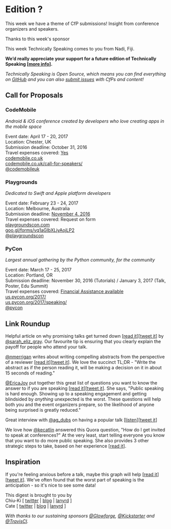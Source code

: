 # Edition ?

This week we have a theme of CfP submissions! Insight from conference organizers and speakers.

Thanks to this week's sponsor 

This week Technically Speaking comes to you from Nadi, Fiji.

**We’d really appreciate your support for a future edition of Technically Speaking [[more info](http://www.techspeak.email/sponsorship/)].**  

*Technically Speaking is Open Source, which means you can find everything on [GitHub](https://github.com/catehstn/technically-speaking/) and you can also [submit issues](https://github.com/catehstn/technically-speaking/issues/new) with CfPs and content!*  

## Call for Proposals

### CodeMobile
*Android & iOS conference created by developers who love creating apps in the mobile space*

Event date: April 17 - 20, 2017  
Location: Chester, UK  
Submission deadline: October 31, 2016  
Travel expenses covered: [Yes](https://twitter.com/Codemobileuk/status/790236567973535744)  
[codemobile.co.uk](http://www.codemobile.co.uk/)  
[codemobile.co.uk/call-for-speakers/](http://www.codemobile.co.uk/call-for-speakers/)  
[@codemobileuk](https://twitter.com/codemobileuk)


### Playgrounds
*Dedicated to Swift and Apple platform developers*

Event date: February 23 - 24, 2017  
Location: Melbourne, Australia  
Submission deadline: [November 4, 2016](https://twitter.com/playgroundscon/status/787052035434831872)  
Travel expenses covered: Request on form  
[playgroundscon.com](http://www.playgroundscon.com/)  
[goo.gl/forms/yq1aGIbXLjyAojLP2](https://goo.gl/forms/yq1aGIbXLjyAojLP2)  
[@playgroundscon](https://twitter.com/playgroundscon)


### PyCon
*Largest annual gathering by the Python community, for the community*

Event date: March 17 - 25, 2017  
Location: Portland, OR  
Submission deadline: November 30, 2016 (Tutorials) / January 3, 2017 (Talk, Poster, Edu Summit)  
Travel expenses covered: [Financial Assistance available](https://us.pycon.org/2017/financial-assistance/)  
[us.pycon.org/2017/](https://us.pycon.org/2017/)  
[us.pycon.org/2017/speaking/](https://us.pycon.org/2017/speaking/)  
[@pycon](https://twitter.com/pycon)


## Link Roundup

Helpful article on why promising talks get turned down [[read it](https://www.promptworks.com/blog/why-your-excellent-talk-was-rejected)][[tweet it](https://twitter.com/home?status=Why%20Your%20Excellent%20Conference%20Talk%20Was%20Rejected%20-%20https%3A//www.promptworks.com/blog/why-your-excellent-talk-was-rejected%20/via%20%40techspeakdigest)] by [@sarah\_eliz\_gray](https://twitter.com/sarah_eliz_gray). Our favourite tip is ensuring that you clearly explain the payoff for people who attend your talk.

[@nmerrigan](https://twitter.com/nmerrigan) writes about writing compelling abstracts from the perspective of a reviewer [[read it](http://www.certsandprogs.com/2015/02/make-me-offer-i-cant-refusewriting.html)][[tweet it](https://twitter.com/home?status=Make%20me%20an%20offer%20I%20cant%20refuse%E2%80%93Writing%20abstracts%20for%20conference%20organizers%20-%20http%3A//www.certsandprogs.com/2015/02/make-me-offer-i-cant-refusewriting.html%20/via%20%40techspeakdigest)]. We love the succinct TL;DR - "Write the abstract as if the person reading it, will be making a decision on it in about 15 seconds of reading."

[@EricaJoy](http://twitter.com/ericajoy) put together this great list of questions you want to know the answer to if you are speaking [[read it](https://medium.com/@ericajoy/what-to-expect-when-youre-speaking-89bc6efc1706#.p1vnxx365)][[tweet it](https://twitter.com/home?status=What%20to%20Expect%20When%20You%E2%80%99re%20Speaking%20by%20%40EricaJoy%20https%3A//medium.com/%40ericajoy/what-to-expect-when-youre-speaking-89bc6efc1706%23.p1vnxx365%20via%20%40techspeakdigest)]. She says, "Public speaking is hard enough. Showing up to a speaking engagement and getting blindsided by _anything_ unexpected is the worst. These questions will help both you and the event organizers prepare, so the likelihood of anyone being surprised is greatly reduced."

Great interview with [@ag_dubs](http://twitter.com/ag_dubs) on having a popular talk [[listen](http://toast.show/series1/going-viral.html)][[tweet it](https://twitter.com/home?status=Ep%203%3A%20Going%20Viral%20-%20Ashley%20Williams%20-%20http%3A//toast.show/series1/going-viral.html%20/via%20%40techspeakdigest)]

We love how [@kecatlin](https://twitter.com/kecatlin) answered this Quora question, "How do I get invited to speak at conferences?" At the very least, start telling everyone you know that you want to do more public speaking. She also provides 3 other strategic steps to take, based on her experience [[read it](https://www.quora.com/How-do-I-get-invited-to-speak-at-conferences)].


## Inspiration

If you're feeling anxious before a talk, maybe this graph will help [[read it](https://www.reddit.com/r/dataisbeautiful/comments/4ybkmk/heart_rate_during_conference_presentation_oc/)][[tweet it](https://twitter.com/home?status=Too%20Many%20Requests%20https%3A//www.reddit.com/r/dataisbeautiful/comments/4ybkmk/heart_rate_during_conference_presentation_oc/%20via%20%40techspeakdigest)]. We've often found that the worst part of speaking is the anticipation - so it's nice to see some data!  


This digest is brought to you by  
Chiu-Ki [ [twitter](https://twitter.com/chiuki) | [blog](http://blog.sqisland.com/) | [lanyrd](http://lanyrd.com/profile/chiuki/) ]  
Cate [ [twitter](https://twitter.com/catehstn) | [blog](http://www.catehuston.com/blog/) | [lanyrd](http://lanyrd.com/profile/catehstn/) ]

*With thanks to our sustaining sponsors [@Glowforge](http://twitter.com/glowforge), [@Kickstarter](http://twitter.com/kickstarter) and [@TravisCI](http://twitter.com/travisci).*
